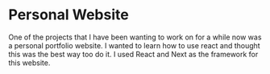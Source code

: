 # Personal Website

One of the projects that I have been wanting to work on for a while now was a personal portfolio website. I wanted to learn how to use react and thought this was the best way too do it. I used React and Next as the framework for this website. 
